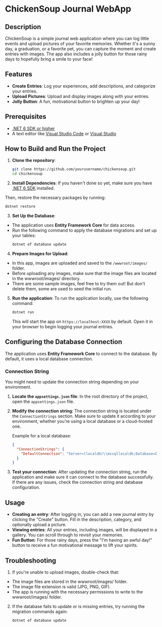 # ChickenSoup Journal WebApp

## Description
ChickenSoup is a simple journal web application where you can log little events and upload pictures of your favorite memories. Whether it's a sunny day, a graduation, or a favorite pet, you can capture the moment and create entries with images. The app also includes a jolly button for those rainy days to hopefully bring a smile to your face!

## Features
- **Create Entries**: Log your experiences, add descriptions, and categorize your entries.
- **Upload Pictures**: Upload and display images along with your entries.
- **Jolly Button**: A fun, motivational button to brighten up your day!

## Prerequisites
- [.NET 6 SDK or higher](https://dotnet.microsoft.com/download) 
- A text editor like [Visual Studio Code](https://code.visualstudio.com/) or [Visual Studio](https://visualstudio.microsoft.com/)

## How to Build and Run the Project

1. **Clone the repository**:
   ```bash
   git clone https://github.com/yourusername/chickensoup.git
   cd chickensoup
   ```
   
2. **Install Dependencies**: If you haven't done so yet, make sure you have [.NET 6 SDK](https://dotnet.microsoft.com/download) installed.

Then, restore the necessary packages by running:
   ```bash
   dotnet restore
   ```

3. **Set Up the Database**:
* The application uses **Entity Framework Core** for data access.
* Run the following command to apply the database migrations and set up your tables:
   ```bash
   dotnet ef database update
   ```

4. **Prepare Images for Upload**:
* In this app, images are uploaded and saved to the `/wwwroot/images/` folder.
* Before uploading any images, make sure that the image files are located in the wwwroot/images/ directory.
* There are some sample images, feel free to try them out! But don't delete them, some are used to seed the initial run.

5. **Run the application**: To run the application locally, use the following command:
   ```bash
   dotnet run
   ```
   This will start the app on `https://localhost:XXXX` by default. Open it in your browser to begin logging your journal entries.

## Configuring the Database Connection

The application uses **Entity Framework Core** to connect to the database. By default, it uses a local database connection.

### Connection String

You might need to update the connection string depending on your environment.

1. **Locate the `appsettings.json` file**: In the root directory of the project, open the `appsettings.json` file.

2. **Modify the connection string**: The connection string is located under the `ConnectionStrings` section. Make sure to update it according to your environment, whether you're using a local database or a cloud-hosted one.

   Example for a local database:

   ```json
   {
     "ConnectionStrings": {
       "DefaultConnection": "Server=(localdb)\\mssqllocaldb;Database=ChickenSoupDb;Trusted_Connection=True;TrustServerCertificate=True;Integrated Security=False;"
     }
   }
    ```

3. **Test your connection**: After updating the connection string, run the application and make sure it can connect to the database successfully. If there are any issues, check the connection string and database configuration.

## Usage
* **Creating an entry**: After logging in, you can add a new journal entry by clicking the "Create" button. Fill in the description, category, and optionally upload a picture.
* **Viewing entries**: All your entries, including images, will be displayed in a gallery. You can scroll through to revisit your memories.
* **Fun Button**: For those rainy days, press the "I'm having an awful day!" button to receive a fun motivational message to lift your spirits.

## Troubleshooting
1. If you're unable to upload images, double-check that:
* The image files are stored in the wwwroot/images/ folder.
* The image file extension is valid (JPG, PNG, GIF).
* The app is running with the necessary permissions to write to the wwwroot/images/ folder.
  
2. If the database fails to update or is missing entries, try running the migration commands again:
    ```bash
    dotnet ef database update
    ```
  





